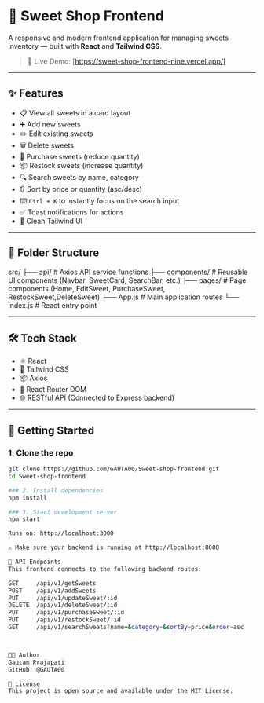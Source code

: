 # 🍬 Sweet Shop Frontend

A responsive and modern frontend application for managing sweets inventory — built with **React** and **Tailwind CSS**.

> 🔗 Live Demo: [https://sweet-shop-frontend-nine.vercel.app/]

---

## ✨ Features

- 📋 View all sweets in a card layout
- ➕ Add new sweets
- ✏️ Edit existing sweets
- 🗑️ Delete sweets
- 🛒 Purchase sweets (reduce quantity)
- 📦 Restock sweets (increase quantity)
- 🔍 Search sweets by name, category
- 🔃 Sort by price or quantity (asc/desc)
- ⌨️ `Ctrl + K` to instantly focus on the search input
- ✅ Toast notifications for actions
- 💅 Clean Tailwind UI

---

## 📁 Folder Structure

src/
├── api/ # Axios API service functions
├── components/ # Reusable UI components (Navbar, SweetCard, SearchBar, etc.)
├── pages/ # Page components (Home, EditSweet, PurchaseSweet, RestockSweet,DeleteSweet)
├── App.js # Main application routes
└── index.js # React entry point



---

## 🛠️ Tech Stack

- ⚛️ React
- 💨 Tailwind CSS
- 📦 Axios
- 🔀 React Router DOM
- 🌐 RESTful API (Connected to Express backend)

---

## 🚀 Getting Started

### 1. Clone the repo

```bash
git clone https://github.com/GAUTA00/Sweet-shop-frontend.git
cd Sweet-shop-frontend

### 2. Install dependencies
npm install

### 3. Start development server
npm start

Runs on: http://localhost:3000

⚠️ Make sure your backend is running at http://localhost:8080

🔗 API Endpoints
This frontend connects to the following backend routes:

GET     /api/v1/getSweets
POST    /api/v1/addSweets
PUT     /api/v1/updateSweet/:id
DELETE  /api/v1/deleteSweet/:id
PUT     /api/v1/purchaseSweet/:id
PUT     /api/v1/restockSweet/:id
GET     /api/v1/searchSweets?name=&category=&sortBy=price&order=asc



👨‍💻 Author
Gautam Prajapati
GitHub: @GAUTA00

📃 License
This project is open source and available under the MIT License.